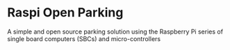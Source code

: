 # Raspi Open Parking
A simple and open source parking solution using the Raspberry Pi series of single board computers (SBCs) and micro-controllers
